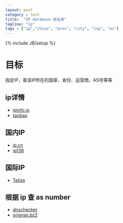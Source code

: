 ```yaml
---
layout: post
category : tech
title:  "IP database 地址库"
tagline: "ip"
tags : ["ip","china", "prov", "city", "isp", "as"] 
---
```

{% include JB/setup %}

# 目标

指定IP，查该IP所在的国家、省份、运营商，AS号等等

## ip详情
- [ipinfo.io](https://ipinfo.io/developers)
- [taobao](http://ip.taobao.com/instructions.php)

## 国内IP
- [ip.cn](http://ip.cn/)
- [ip138](http://www.ip138.com/)

## 国际IP
- [Telize](http://www.telize.com/)

## 根据 ip 查 as number
- [dnschecker](https://dnschecker.org/asn-whois-lookup.php)
- [orignas.bz2](ftp://routeviews.org/dnszones/originas.bz2)

